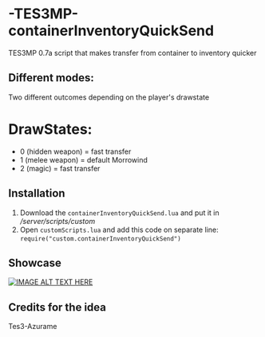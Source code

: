 # -TES3MP-containerInventoryQuickSend
TES3MP 0.7a script that makes transfer from container to inventory quicker

## Different modes:
Two different outcomes depending on the player's drawstate
# DrawStates:
* 0 (hidden weapon) = fast transfer
* 1 (melee weapon) = default Morrowind
* 2 (magic) = fast transfer

## Installation

1. Download the ```containerInventoryQuickSend.lua``` and put it in */server/scripts/custom*
2. Open ```customScripts.lua``` and add this code on separate line: ```require("custom.containerInventoryQuickSend")```

## Showcase
[![IMAGE ALT TEXT HERE](https://img.youtube.com/vi/Ko5Cab7C0LI/0.jpg)](https://www.youtube.com/watch?v=Ko5Cab7C0LI)

## Credits for the idea
Tes3-Azurame
